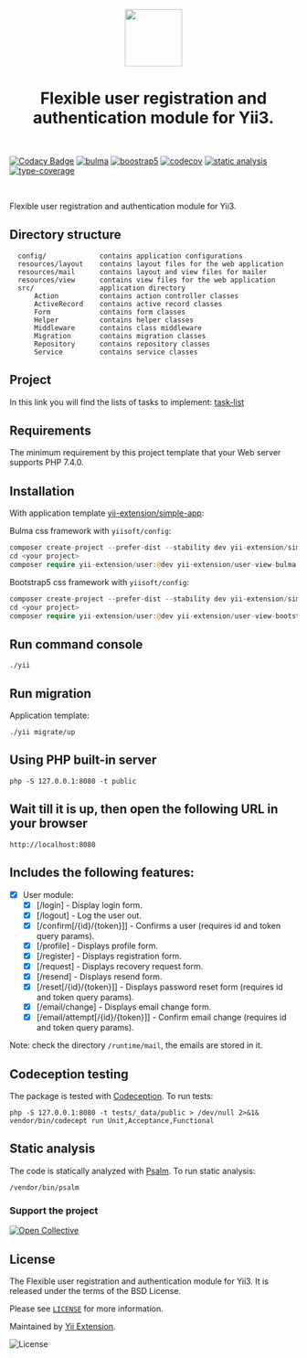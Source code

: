 <p align="center">
    <a href="https://github.com/yii-extension" target="_blank">
        <img src="https://lh3.googleusercontent.com/ehSTPnXqrkk0M3U-UPCjC0fty9K6lgykK2WOUA2nUHp8gIkRjeTN8z8SABlkvcvR-9PIrboxIvPGujPgWebLQeHHgX7yLUoxFSduiZrTog6WoZLiAvqcTR1QTPVRmns2tYjACpp7EQ=w2400" height="100px">
    </a>
    <h1 align="center">Flexible user registration and authentication module for Yii3.</h1>
    <br>
</p>

[![Codacy Badge](https://api.codacy.com/project/badge/Grade/58ee145c728f48a4867b6096537df634)](https://app.codacy.com/gh/yii-extension/user?utm_source=github.com&utm_medium=referral&utm_content=yii-extension/user&utm_campaign=Badge_Grade)
[![bulma](https://github.com/yii-extension/user/workflows/bulma/badge.svg)](https://github.com/yii-extension/user-view-bulma)
[![boostrap5](https://github.com/yii-extension/user/workflows/bootstrap5/badge.svg)](https://github.com/yii-extension/user-view-bootstrap5)
[![codecov](https://codecov.io/gh/yii-extension/user/branch/main/graph/badge.svg?token=AZAF464ILD)](https://codecov.io/gh/yii-extension/user)
[![static analysis](https://github.com/yii-extension/user/workflows/static%20analysis/badge.svg)](https://github.com/yii-extension/user/actions?query=workflow%3A%22static+analysis%22)
[![type-coverage](https://shepherd.dev/github/yii-extension/user/coverage.svg)](https://shepherd.dev/github/yii-extension/user)

<br/>

Flexible user registration and authentication module for Yii3.

## Directory structure

      config/             contains application configurations
      resources/layout    contains layout files for the web application
      resources/mail      contains layout and view files for mailer
      resources/view      contains view files for the web application
      src/                application directory
          Action          contains action controller classes
          ActiveRecord    contains active record classes
          Form            contains form classes
          Helper          contains helper classes
          Middleware      contains class middleware
          Migration       contains migration classes
          Repository      contains repository classes
          Service         contains service classes

## Project

In this link you will find the lists of tasks to implement: [task-list](https://github.com/yii-extension/user/projects/1)

## Requirements

The minimum requirement by this project template that your Web server supports PHP 7.4.0.

## Installation

With application template [yii-extension/simple-app](https://github.com/yii-extension/simple-app):

Bulma css framework with `yiisoft/config`:

```php
composer create-project --prefer-dist --stability dev yii-extension/simple-app <your project>
cd <your project>
composer require yii-extension/user:@dev yii-extension/user-view-bulma:@dev yii-extension/simple-view-bulma:@dev
```

Bootstrap5 css framework with `yiisoft/config`:

```php
composer create-project --prefer-dist --stability dev yii-extension/simple-app <your project>
cd <your project>
composer require yii-extension/user:@dev yii-extension/user-view-bootstrap5:@dev yii-extension/simple-view-bootstrap5:@dev
```

## Run command console

```shell
./yii
```

## Run migration

Application template:

```shel
./yii migrate/up
```

## Using PHP built-in server

```shell
php -S 127.0.0.1:8080 -t public
```

## Wait till it is up, then open the following URL in your browser

```shell
http://localhost:8080
```

## Includes the following features:

- [x] User module:
  - [x] [/login] - Display login form.
  - [x] [/logout] - Log the user out.
  - [x] [/confirm[/{id}/{token}]] - Confirms a user (requires id and token query params).
  - [x] [/profile] - Displays profile form.
  - [x] [/register] - Displays registration form.
  - [x] [/request] - Displays recovery request form.
  - [x] [/resend] - Displays resend form.
  - [x] [/reset[/{id}/{token}]] - Displays password reset form (requires id and token query params).
  - [x] [/email/change] - Displays email change form.
  - [x] [/email/attempt[/{id}/{token}]] - Confirm email change (requires id and token query params).

Note: check the directory `/runtime/mail`, the emails are stored in it.

## Codeception testing

The package is tested with [Codeception](https://github.com/Codeception/Codeception). To run tests:

```shell
php -S 127.0.0.1:8080 -t tests/_data/public > /dev/null 2>&1&
vendor/bin/codecept run Unit,Acceptance,Functional
```

## Static analysis

The code is statically analyzed with [Psalm](https://psalm.dev/docs). To run static analysis:

```shell
/vendor/bin/psalm
```

### Support the project

[![Open Collective](https://img.shields.io/badge/Open%20Collective-sponsor-7eadf1?logo=open%20collective&logoColor=7eadf1&labelColor=555555)](https://opencollective.com/yiisoft)

## License

The Flexible user registration and authentication module for Yii3. It is released under the terms of the BSD License.

Please see [`LICENSE`](./LICENSE.md) for more information.

Maintained by [Yii Extension](https://github.com/yii-extension).

![License](https://img.shields.io/github/license/yii-extension/user)
